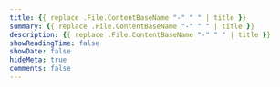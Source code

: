 ```yaml
---
title: {{ replace .File.ContentBaseName "-" " " | title }}
summary: {{ replace .File.ContentBaseName "-" " " | title }}
description: {{ replace .File.ContentBaseName "-" " " | title }}
showReadingTime: false
showDate: false
hideMeta: true
comments: false
---
```


